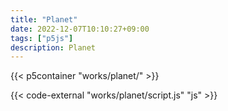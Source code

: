 ```yaml
---
title: "Planet"
date: 2022-12-07T10:10:27+09:00
tags: ["p5js"]
description: Planet
---
```



{{< p5container "works/planet/" >}}

{{< code-external "works/planet/script.js" "js" >}}

